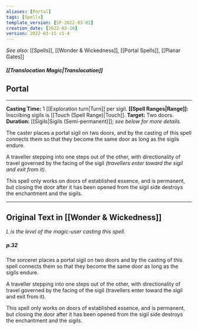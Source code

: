 ```yaml
---
aliases: [Portal]
tags: [Spells]
template_version: [SP-2022-03-02]
creation_date: [2022-03-16]
version: 2022-03-15 v1-4
---
```

*See also:* [[Spells]], [[Wonder & Wickedness]], [[Portal Spells]], [[Planar Gates]]
##### [[Translocation Magic|Translocation]]
## Portal
___
**Casting Time:** 1 [[Exploration turn|Turn]] per sigil.
**[[Spell Ranges|Range]]:** Inscribing sigils is [[Touch (Spell Range)|Touch]].
**Target:** Two doors.
**Duration:** [[Sigils|Sigils (Semi-permanent)]]; *see below for more details.*

The caster places a portal sigil on two doors, and by the casting of this spell connects them so that they become the same door as long as the sigils endure.

A traveller stepping into one steps out of the other, with directionality of travel governed by the facing of the sigil *(travellers enter toward the sigil and exit from it)*.

This spell only works on doors of established essence, and is permanent, but closing the door after it has been opened from the sigil side destroys the enchantment and the sigils.

---
## Original Text in [[Wonder & Wickedness]]
*$L$ is the level of the magic-user casting this spell.*
##### p.32
The sorcerer places a portal sigil on two doors and by the casting of this spell connects them so that they become the same door as long as the sigils endure.

A traveller stepping into one steps out of the other, with directionality of travel governed by the facing of the sigil (travellers enter toward the sigil and exit from it).

This spell only works on doors of established essence, and is permanent, but closing the door after it has been opened from the sigil side destroys the enchantment and the sigils.
